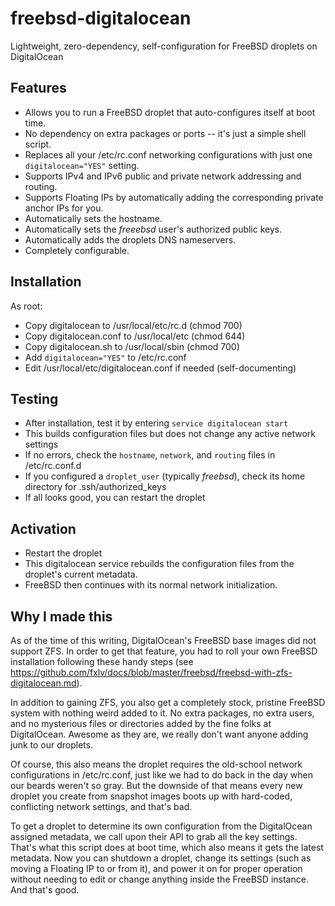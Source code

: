 # freebsd-digitalocean
Lightweight, zero-dependency, self-configuration for FreeBSD droplets on DigitalOcean

## Features
- Allows you to run a FreeBSD droplet that auto-configures itself at boot time.
- No dependency on extra packages or ports -- it's just a simple shell script.
- Replaces all your /etc/rc.conf networking configurations with just one `digitalocean="YES"` setting.
- Supports IPv4 and IPv6 public and private network addressing and routing.
- Supports Floating IPs by automatically adding the corresponding private anchor IPs for you.
- Automatically sets the hostname.
- Automatically sets the *freeebsd* user's authorized public keys.
- Automatically adds the droplets DNS nameservers.
- Completely configurable.

## Installation
As root:
- Copy digitalocean to /usr/local/etc/rc.d (chmod 700)
- Copy digitalocean.conf to /usr/local/etc (chmod 644)
- Copy digitalocean.sh to /usr/local/sbin (chmod 700)
- Add `digitalocean="YES"` to /etc/rc.conf
- Edit /usr/local/etc/digitalocean.conf if needed (self-documenting)

## Testing
- After installation, test it by entering `service digitalocean start`
- This builds configuration files but does not change any active network settings
- If no errors, check the `hostname`, `network`, and `routing` files in /etc/rc.conf.d
- If you configured a `droplet_user` (typically *freebsd*), check its home directory for .ssh/authorized_keys
- If all looks good, you can restart the droplet

## Activation
- Restart the droplet
- This digitalocean service rebuilds the configuration files from the droplet's current metadata.
- FreeBSD then continues with its normal network initialization.

## Why I made this
As of the time of this writing, DigitalOcean's FreeBSD base images did not support ZFS. In order to get that feature, you had to roll your own FreeBSD installation following these handy steps (see https://github.com/fxlv/docs/blob/master/freebsd/freebsd-with-zfs-digitalocean.md).

In addition to gaining ZFS, you also get a completely stock, pristine FreeBSD system with nothing weird added to it. No extra packages, no extra users, and no mysterious files or directories added by the fine folks at DigitalOcean. Awesome as they are, we really don't want anyone adding junk to our droplets.

Of course, this also means the droplet requires the old-school network configurations in /etc/rc.conf, just like we had to do back in the day when our beards weren't so gray. But the downside of that means every new droplet you create from snapshot images boots up with hard-coded, conflicting network settings, and that's bad.

To get a droplet to determine its own configuration from the DigitalOcean assigned metadata, we call upon their API to grab all the key settings. That's what this script does at boot time, which also means it gets the latest metadata. Now you can shutdown a droplet, change its settings (such as moving a Floating IP to or from it), and power it on for proper operation without needing to edit or change anything inside the FreeBSD instance. And that's good.
